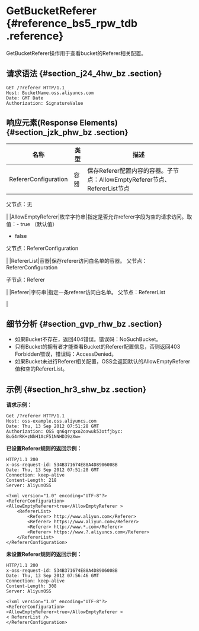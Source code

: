 # GetBucketReferer {#reference_bs5_rpw_tdb .reference}

GetBucketReferer操作用于查看bucket的Referer相关配置。

## 请求语法 {#section_j24_4hw_bz .section}

```
GET /?referer HTTP/1.1
Host: BucketName.oss.aliyuncs.com
Date: GMT Date
Authorization: SignatureValue
```

## 响应元素\(Response Elements\) {#section_jzk_phw_bz .section}

|名称|类型|描述|
|--|--|--|
|RefererConfiguration|容器|保存Referer配置内容的容器。子节点：AllowEmptyReferer节点、RefererList节点

父节点：无

|
|AllowEmptyReferer|枚举字符串|指定是否允许referer字段为空的请求访问。取值：-   true （默认值）
-   false

父节点：RefererConfiguration

|
|RefererList|容器|保存referer访问白名单的容器。 父节点：RefererConfiguration

子节点：Referer

|
|Referer|字符串|指定一条referer访问白名单。 父节点：RefererList

|

## 细节分析 {#section_gvp_rhw_bz .section}

-   如果Bucket不存在，返回404错误。错误码：NoSuchBucket。
-   只有Bucket的拥有者才能查看Bucket的Referer配置信息，否则返回403 Forbidden错误，错误码：AccessDenied。
-   如果Bucket未进行Referer相关配置，OSS会返回默认的AllowEmptyReferer值和空的RefererList。

## 示例 {#section_hr3_shw_bz .section}

**请求示例：**

```
Get /?referer HTTP/1.1
Host: oss-example.oss.aliyuncs.com  
Date: Thu, 13 Sep 2012 07:51:28 GMT
Authorization: OSS qn6qrrqxo2oawuk53otfjbyc: BuG4rRK+zNhH1AcF51NNHD39zXw=
```

**已设置Referer规则的返回示例：**

```
HTTP/1.1 200
x-oss-request-id: 534B371674E88A4D8906008B
Date: Thu, 13 Sep 2012 07:51:28 GMT
Connection: keep-alive
Content-Length: 218  
Server: AliyunOSS

<?xml version="1.0" encoding="UTF-8"?>
<RefererConfiguration>
<AllowEmptyReferer>true</AllowEmptyReferer >
    <RefererList>
        <Referer> http://www.aliyun.com</Referer>
        <Referer> https://www.aliyun.com</Referer>
        <Referer> http://www.*.com</Referer>
        <Referer> https://www.?.aliyuncs.com</Referer>
    </RefererList>
</RefererConfiguration>
```

**未设置Referer规则的返回示例：**

```
HTTP/1.1 200
x-oss-request-id: 534B371674E88A4D8906008B
Date: Thu, 13 Sep 2012 07:56:46 GMT
Connection: keep-alive
Content-Length: 308  
Server: AliyunOSS

<?xml version="1.0" encoding="UTF-8"?>
<RefererConfiguration>
<AllowEmptyReferer>true</AllowEmptyReferer >
< RefererList />
</RefererConfiguration>
```

